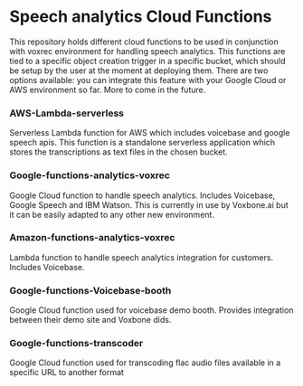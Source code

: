 # Speech analytics Cloud Functions
This repository holds different cloud functions to be used in conjunction with voxrec environment for handling speech analytics.
This functions are tied to a specific object creation trigger in a specific bucket, which should be setup by the user at the moment at deploying them.
There are two options available: you can integrate this feature with your Google Cloud or AWS environment so far. More to come in the future.

### AWS-Lambda-serverless
Serverless Lambda function for AWS which includes voicebase and google speech apis. This function is a standalone serverless application which stores the transcriptions as text files in the chosen bucket.

### Google-functions-analytics-voxrec
Google Cloud function to handle speech analytics. Includes Voicebase, Google Speech and IBM Watson. This is currently in use by Voxbone.ai but it can be easily adapted to any other new environment.

### Amazon-functions-analytics-voxrec
Lambda function to handle speech analytics integration for customers. Includes Voicebase.

### Google-functions-Voicebase-booth
Google Cloud function used for voicebase demo booth. Provides integration between their demo site and Voxbone dids.

### Google-functions-transcoder
Google Cloud function used for transcoding flac audio files available in a specific URL to another format
